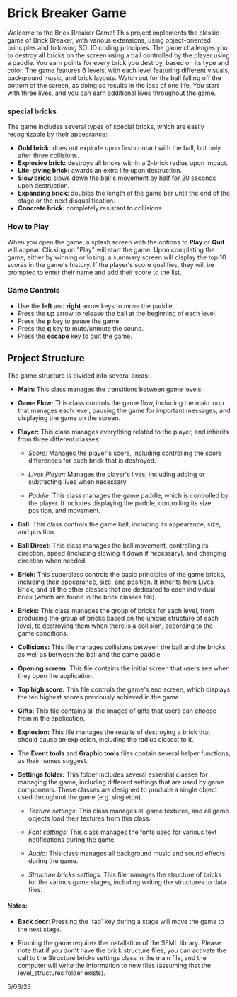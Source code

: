 # Brick Breaker Game

Welcome to the Brick Breaker Game! This project implements the classic game of Brick Breaker, with various extensions, using object-oriented principles and following SOLID coding principles. The game challenges you to destroy all bricks on the screen using a ball controlled by the player using a paddle. You earn points for every brick you destroy, based on its type and color.
The game features 6 levels, with each level featuring different visuals, background music, and brick layouts. 
Watch out for the ball falling off the bottom of the screen, as doing so results in the loss of one life. You start with three lives, and you can earn additional lives throughout the game.

### special bricks
The game includes several types of special bricks, which are easily recognizable by their appearance:
- **Gold brick:** does not explode upon first contact with the ball, but only after three collisions.
- **Explosive brick:** destroys all bricks within a 2-brick radius upon impact.
- **Life-giving brick:** awards an extra life upon destruction.
- **Slow brick:** slows down the ball's movement by half for 20 seconds upon destruction.
- **Expanding brick:** doubles the length of the game bar until the end of the stage or the next disqualification.
- **Concrete brick:** completely resistant to collisions.

### How to Play
When you open the game, a splash screen with the options to **Play** or **Quit** will appear. Clicking on "Play" will start the game.
Upon completing the game, either by winning or losing, a summary screen will display the top 10 scores in the game's history. If the player's score qualifies, they will be prompted to enter their name and add their score to the list.

### Game Controls
- Use the **left** and **right** arrow keys to move the paddle.
- Press the **up** arrow to release the ball at the beginning of each level.
- Press the **p** key to pause the game.
- Press the **q** key to mute/unmute the sound.
- Press the **escape** key to quit the game.

## Project Structure
The game structure is divided into several areas:

- **Main:** This class manages the transitions between game levels.

- **Game Flow:** This class controls the game flow, including the main loop that manages each level, pausing the game for important messages, and displaying the game on the screen.

- **Player:** This class manages everything related to the player, and inherits from three different classes:

   - *Score:* Manages the player's score, including controlling the score differences for each brick that is destroyed.

   - *Lives Player:* Manages the player's lives, including adding or subtracting lives when necessary.

   - *Paddle:* This class manages the game paddle, which is controlled by the player. It includes displaying the paddle, controlling its size, position, and movement.

- **Ball:** This class controls the game ball, including its appearance, size, and position.

- **Ball Direct:** This class manages the ball movement, controlling its direction, speed (including slowing it down if necessary), and changing direction when needed.

- **Brick:**
This superclass controls the basic principles of the game bricks, including their appearance, size, and position. It inherits from Lives Brick, and all the other classes that are dedicated to each individual brick (which are found in the brick classes file).

- **Bricks:**
This class manages the group of bricks for each level, from producing the group of bricks based on the unique structure of each level, to destroying them when there is a collision, according to the game conditions.

- **Collisions:** This file manages collisions between the ball and the bricks, as well as between the ball and the game paddle.

- **Opening screen:** This file contains the initial screen that users see when they open the application.

- **Top high score:** This file controls the game's end screen, which displays the ten highest scores previously achieved in the game.

- **Gifts:** This file contains all the images of gifts that users can choose from in the application.

- **Explosion:** This file manages the results of destroying a brick that should cause an explosion, including the radius closest to it.

- The **Event tools** and **Graphic tools** files contain several helper functions, as their names suggest.

- **Settings folder:** This folder includes several essential classes for managing the game, including different settings that are used by game components. These classes are designed to produce a single object used throughout the game (e.g. singleton).

   - *Texture settings:* This class manages all game textures, and all game objects load their textures from this class.

   - *Font settings:* This class manages the fonts used for various text notifications during the game.

   - *Audio:* This class manages all background music and sound effects during the game.

   - *Structure bricks settings:* This file manages the structure of bricks for the various game stages, including writing the structures to data files.

#### Notes:
 - **Back door**: Pressing the 'tab' key during a stage will move the game to the next stage.

- Running the game requires the installation of the SFML library. Please note that if you don't have the brick structure files, you can activate the call to the Structure bricks settings class in the main file, and the computer will write the information to new files (assuming that the level_structures folder exists).

5/03/23

